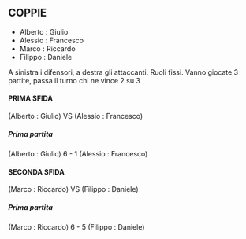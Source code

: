 ## COPPIE

 - Alberto : Giulio
 - Alessio : Francesco
 - Marco : Riccardo
 - Filippo : Daniele

A sinistra i difensori, a destra gli attaccanti. Ruoli fissi.
Vanno giocate 3 partite, passa il turno chi ne vince 2 su 3

#### PRIMA SFIDA
(Alberto : Giulio) VS (Alessio : Francesco)  

##### Prima partita
(Alberto : Giulio) 6 - 1 (Alessio : Francesco)  


#### SECONDA SFIDA
(Marco : Riccardo) VS (Filippo : Daniele)


##### Prima partita
(Marco : Riccardo) 6 - 5 (Filippo : Daniele)
